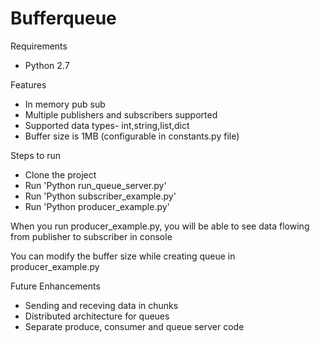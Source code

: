 # Bufferqueue

Requirements
- Python 2.7

Features
- In memory pub sub
- Multiple publishers and subscribers supported
- Supported data types- int,string,list,dict
- Buffer size is 1MB (configurable in constants.py file)

Steps to run

  - Clone the project
  - Run 'Python run_queue_server.py'
  - Run 'Python subscriber_example.py'
  - Run 'Python producer_example.py'

When you run producer_example.py, you will be able to see data flowing from publisher to subscriber in console

You can modify the buffer size while creating queue in producer_example.py

Future Enhancements
- Sending and receving data in chunks
- Distributed architecture for queues
- Separate produce, consumer and queue server code